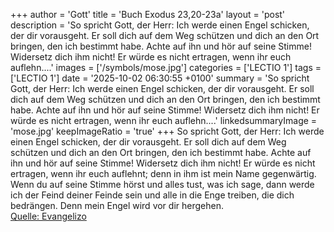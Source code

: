 +++
author = 'Gott'
title = 'Buch Exodus 23,20-23a'
layout = 'post'
description = 'So spricht Gott, der Herr: Ich werde einen Engel schicken, der dir vorausgeht. Er soll dich auf dem Weg schützen und dich an den Ort bringen, den ich bestimmt habe. Achte auf ihn und hör auf seine Stimme! Widersetz dich ihm nicht! Er würde es nicht ertragen, wenn ihr euch auflehn....'
images = ['/symbols/mose.jpg']
categories = ['LECTIO 1']
tags = ['LECTIO 1']
date = '2025-10-02 06:30:55 +0100'
summary = 'So spricht Gott, der Herr: Ich werde einen Engel schicken, der dir vorausgeht. Er soll dich auf dem Weg schützen und dich an den Ort bringen, den ich bestimmt habe. Achte auf ihn und hör auf seine Stimme! Widersetz dich ihm nicht! Er würde es nicht ertragen, wenn ihr euch auflehn....'
linkedsummaryImage = 'mose.jpg'
keepImageRatio = 'true'
+++
So spricht Gott, der Herr: Ich werde einen Engel schicken, der dir vorausgeht. Er soll dich auf dem Weg schützen und dich an den Ort bringen, den ich bestimmt habe.
Achte auf ihn und hör auf seine Stimme! Widersetz dich ihm nicht! Er würde es nicht ertragen, wenn ihr euch auflehnt; denn in ihm ist mein Name gegenwärtig.<!--more-->
Wenn du auf seine Stimme hörst und alles tust, was ich sage, dann werde ich der Feind deiner Feinde sein und alle in die Enge treiben, die dich bedrängen.
Denn mein Engel wird vor dir hergehen.<br> [Quelle: Evangelizo](https://evangeliumtagfuertag.org/DE/gospel)
